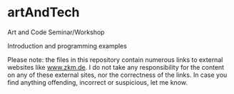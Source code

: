 # artAndTech
Art and Code Seminar/Workshop

Introduction and programming examples


Please note: the files in this repository contain numerous links to external websites like
www.zkm.de. I do not take any responsibility for the content on any of these external sites, 
nor the correctness of the links. In case you find anything offending, incorrect or suspicious, let me know.



